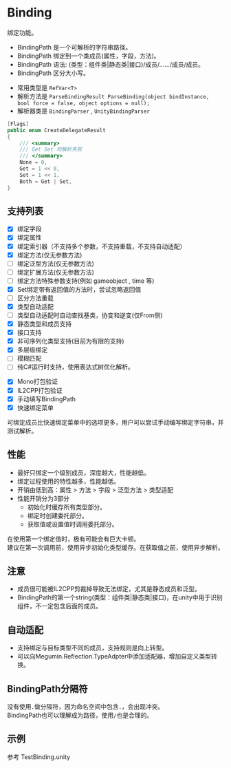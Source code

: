 ﻿# Binding
绑定功能。  
- BindingPath 是一个可解析的字符串路径。  
- BindingPath 绑定到一个类成员(属性，字段，方法)。  
- BindingPath 语法:  (类型：组件类|静态类|接口)/成员/....../成员/成员。  
- BindingPath 区分大小写。  

+ 常用类型是 `RefVar<T>`
+ 解析方法是 `ParseBindingResult ParseBinding(object bindInstance, bool force = false, object options = null);`
+ 解析器类是 `BindingParser` , `UnityBindingParser`

```cs
[Flags]
public enum CreateDelegateResult
{
    /// <summary>
    /// Get Set 均解析失败
    /// </summary>
    None = 0,
    Get = 1 << 0,
    Set = 1 << 1,
    Both = Get | Set,
}
```

## 支持列表
- [x] 绑定字段
- [x] 绑定属性
- [X] 绑定索引器（不支持多个参数，不支持重载，不支持自动适配）
- [x] 绑定方法(仅无参数方法)
- [ ] 绑定泛型方法(仅无参数方法)
- [ ] 绑定扩展方法(仅无参数方法)
- [ ] 绑定方法特殊参数支持(例如 gameobject , time 等)
- [x] Set绑定带有返回值的方法时，尝试忽略返回值
- [ ] 区分方法重载
- [x] 类型自动适配
- [ ] 类型自动适配时自动查找基类，协变和逆变(仅From侧)
- [x] 静态类型和成员支持
- [x] 接口支持
- [x] 非可序列化类型支持(目前为有限的支持)
- [x] 多层级绑定
- [ ] 模糊匹配
- [ ] 纯C#运行时支持，使用表达式树优化解析。
+ [x] Mono打包验证
+ [x] IL2CPP打包验证
+ [x] 手动填写BindingPath
+ [x] 快速绑定菜单

可绑定成员比快速绑定菜单中的选项更多，用户可以尝试手动编写绑定字符串，并测试解析。  

## 性能
- 最好只绑定一个级别成员，深度越大，性能越低。
- 绑定过程使用的特性越多，性能越低。
- 开销由低到高：属性 > 方法 > 字段 > 泛型方法 > 类型适配
- 性能开销分为3部分
  - 初始化时缓存所有类型部分。
  - 绑定时创建委托部分。
  - 获取值或设置值时调用委托部分。

在使用第一个绑定值时，极有可能会有巨大卡顿。  
建议在第一次调用前，使用异步初始化类型缓存。在获取值之前，使用异步解析。

## 注意
- 成员很可能被IL2CPP剪裁掉导致无法绑定，尤其是静态成员和泛型。
- BindingPath的第一个string(类型：组件类|静态类|接口)，在unity中用于识别组件，不一定包含后面的成员。

## 自动适配
- 支持绑定与目标类型不同的成员，支持规则是向上转型。  
- 可以向Megumin.Reflection.TypeAdpter中添加适配器，增加自定义类型转换。  

## BindingPath分隔符
没有使用`.`做分隔符，因为命名空间中包含`.`，会出现冲突。  
BindingPath也可以理解成为路径，使用`/`也是合理的。  

## 示例
参考 TestBinding.unity





